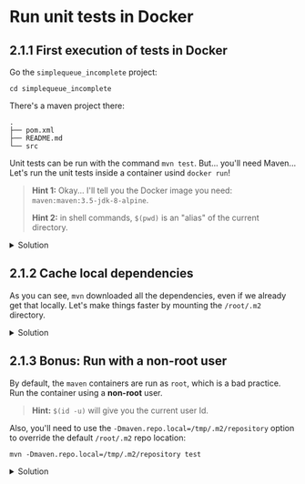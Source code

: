 # Run unit tests in Docker

## 2.1.1 First execution of tests in Docker

Go the `simplequeue_incomplete` project:

```
cd simplequeue_incomplete
```

There's a maven project there:

```
.
├── pom.xml
├── README.md
└── src
```

Unit tests can be run with the command `mvn test`. But... you'll need Maven... Let's run the unit tests inside a container usind `docker run`!

> **Hint 1:** Okay... I'll tell you the Docker image you need: `maven:maven:3.5-jdk-8-alpine`.
>
> **Hint 2:** in shell commands, `$(pwd)` is an "alias" of the current directory.

<details>
<summary>Solution</summary>

```shell
docker run -it --rm \
  --volume $(pwd):/code \
  --workdir /code \
    maven:3.5-jdk-8-alpine mvn test
```
</details>

## 2.1.2 Cache local dependencies

As you can see, `mvn` downloaded all the dependencies, even if we already get that locally. Let's make things faster by mounting the `/root/.m2` directory.

<details>
<summary>Solution</summary>

```shell
mkdir -p /tmp/dockerm2
docker run -it --rm \
  --volume $(pwd):/code \
  --volume /tmp/dockerm2:/root/.m2 \
  --workdir /code \
    maven:3.5-jdk-8-alpine mvn test
```
</details>

## 2.1.3 Bonus: Run with a non-root user

By default, the `maven` containers are run as `root`, which is a bad practice. Run the container using a **non-root** user.

> **Hint:** `$(id -u)` will give you the current user Id.

Also, you'll need to use the `-Dmaven.repo.local=/tmp/.m2/repository` option to override the default `/root/.m2` repo location:

```shell
mvn -Dmaven.repo.local=/tmp/.m2/repository test
```

<details>
<summary>Solution</summary>

```shell
mkdir -p /tmp/dockerm2
docker run -it --rm \
  --volume $(pwd):/code \
  --volume /tmp/dockerm2:/tmp/.m2/repository \
  --workdir /code \
  --user $(id -u) \
    maven:3.5-jdk-8-alpine mvn -Dmaven.repo.local=/tmp/.m2/repository test
```
</details>
